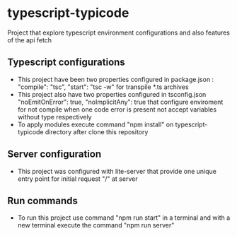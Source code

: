 # typescript-typicode
Project that explore typescript environment configurations and also features of the api fetch

## Typescript configurations
- This project have been two properties configured in package.json : "compile": "tsc", "start": "tsc -w" for transpile *.ts archives
- This project also have two properties configured in tsconfig.json "noEmitOnError": true, "noImplicitAny": true that configure enviroment for not compile when one code error is present not accept variables without type respectively
- To apply modules execute command "npm install" on typescript-typicode directory after clone this repository

## Server configuration
- This project was configured with lite-server that provide one unique entry point for initial request "/" at server 

## Run commands
- To run this project use command "npm run start" in a terminal and with a new terminal execute the command "npm run server"
